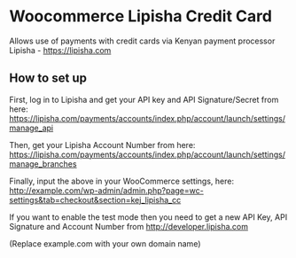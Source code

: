 #  Woocommerce Lipisha Credit Card
Allows use of payments with credit cards via Kenyan payment processor Lipisha - https://lipisha.com

## How to set up
First, log in to Lipisha and get your API key and API Signature/Secret from here: https://lipisha.com/payments/accounts/index.php/account/launch/settings/manage_api

Then, get your Lipisha Account Number from here: https://lipisha.com/payments/accounts/index.php/account/launch/settings/manage_branches 

Finally, input the above in your WooCommerce settings, here: http://example.com/wp-admin/admin.php?page=wc-settings&tab=checkout&section=kej_lipisha_cc

If you want to enable the test mode then you need to get a new API Key, API Signature and Account Number from http://developer.lipisha.com



(Replace example.com with your own domain name)

